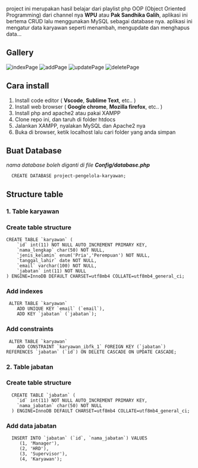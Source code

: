 project ini merupakan hasil belajar dari playlist php OOP (Object Oriented Programming) dari channel nya **WPU**
atau **Pak Sandhika Galih**, aplikasi ini bertema CRUD lalu menggunakan MySQL sebagai database nya.
aplikasi ini mengatur data karyawan seperti menambah, mengupdate dan menghapus data...


## Gallery
![indexPage](https://github.com/user-attachments/assets/39426853-21b9-43d5-a047-d8976c28e3a8)
![addPage](https://github.com/user-attachments/assets/c45f11d1-dc26-4f1c-9de9-8ad91e276288)
![updatePage](https://github.com/user-attachments/assets/285eb0cd-6432-4fb6-ad74-38a026dbe6c5)
![deletePage](https://github.com/user-attachments/assets/d3af9956-e620-4c15-bff7-895e3c707757)



## Cara install 
1. Install code editor ( **Vscode**, **Sublime Text**, etc.. )
2. Install web browser ( **Google chrome**, **Mozilla firefox**, etc.. )
3. Install php and apache2 atau pakai XAMPP
4. Clone repo ini, dan taruh di folder htdocs
5. Jalankan XAMPP, nyalakan MySQL dan Apache2 nya
6. Buka di browser, ketik localhost lalu cari folder yang anda simpan 


## Buat Database 
   _nama database boleh diganti di file **Config/database.php**_

      CREATE DATABASE project-pengelola-karyawan;

## Structure table 
### 1. Table karyawan

### Create table structure

    CREATE TABLE `karyawan` (
        `id` int(11) NOT NULL AUTO_INCREMENT PRIMARY KEY,
        `nama_lengkap` char(50) NOT NULL,
        `jenis_kelamin` enum('Pria','Perempuan') NOT NULL,
        `tanggal_lahir` date NOT NULL,
        `email` varchar(100) NOT NULL,
        `jabatan` int(11) NOT NULL
    ) ENGINE=InnoDB DEFAULT CHARSET=utf8mb4 COLLATE=utf8mb4_general_ci;

### Add indexes

     ALTER TABLE `karyawan`
        ADD UNIQUE KEY `email` (`email`),
        ADD KEY `jabatan` (`jabatan`);

### Add constraints

     ALTER TABLE `karyawan`
        ADD CONSTRAINT `karyawan_ibfk_1` FOREIGN KEY (`jabatan`) REFERENCES `jabatan` (`id`) ON DELETE CASCADE ON UPDATE CASCADE;



### 2. Table jabatan

### Create table structure

      CREATE TABLE `jabatan` (
        `id` int(11) NOT NULL AUTO_INCREMENT PRIMARY KEY,
        `nama_jabatan` char(50) NOT NULL
      ) ENGINE=InnoDB DEFAULT CHARSET=utf8mb4 COLLATE=utf8mb4_general_ci;

### Add data jabatan

      INSERT INTO `jabatan` (`id`, `nama_jabatan`) VALUES
         (1, 'Manager'),
         (2, 'HRD'),
         (3, 'Supervisor'),
         (4, 'Karyawan');


